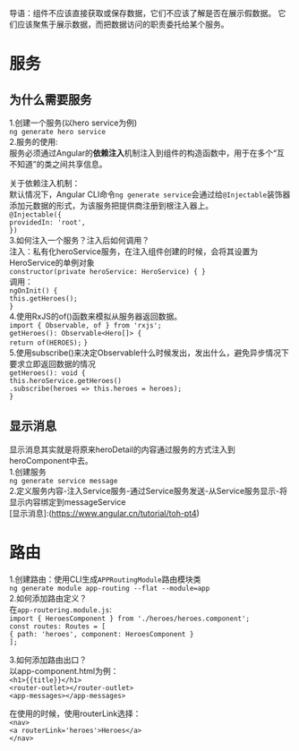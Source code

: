 导语：组件不应该直接获取或保存数据，它们不应该了解是否在展示假数据。 它们应该聚焦于展示数据，而把数据访问的职责委托给某个服务。  
# 服务
## 为什么需要服务
1.创建一个服务(以hero service为例)    
`ng generate hero service`    
2.服务的使用:  
服务必须通过Angular的**依赖注入**机制注入到组件的构造函数中，用于在多个“互不知道”的类之间共享信息。  

关于依赖注入机制：  
默认情况下，Angular CLI命令`ng generate service`会通过给`@Injectable`装饰器添加元数据的形式，为该服务把提供商注册到根注入器上。  
`@Injectable({`  
  `providedIn: 'root',`  
`})`  
3.如何注入一个服务？注入后如何调用？    
注入：私有化heroService服务，在注入组件创建的时候，会将其设置为HeroService的单例对象  
`constructor(private heroService: HeroService) { }`  
调用：  
`ngOnInit() {`  
  `this.getHeroes();`  
`}`  
4.使用RxJS的of()函数来模拟从服务器返回数据。  
`import { Observable, of } from 'rxjs';`  
`getHeroes(): Observable<Hero[]> {`  
  `return of(HEROES);`
`}`  
5.使用subscribe()来决定Observable什么时候发出，发出什么，避免异步情况下要求立即返回数据的情况  
`getHeroes(): void {`    
  `this.heroService.getHeroes()`    
      `.subscribe(heroes => this.heroes = heroes);`    
`}`  

## 显示消息
显示消息其实就是将原来heroDetail的内容通过服务的方式注入到heroComponent中去。    
1.创建服务    
`ng generate service message`    
2.定义服务内容-注入Service服务-通过Service服务发送-从Service服务显示-将显示内容绑定到messageService  
[显示消息]:(https://www.angular.cn/tutorial/toh-pt4)

# 路由
1.创建路由：使用CLI生成`APPRoutingModule`路由模块类  
`ng generate module app-routing --flat --module=app`    
2.如何添加路由定义？  
在`app-routering.module.js`:    
`import { HeroesComponent } from './heroes/heroes.component';`    
    `const routes: Routes = [`  
      `{ path: 'heroes', component: HeroesComponent }`  
`];`  

3.如何添加路由出口？    
以app-component.html为例：    
`<h1>{{title}}</h1>`  
    `<router-outlet></router-outlet>`  
`<app-messages></app-messages>`  

在使用的时候，使用routerLink选择：  
`<nav>`  
    `<a routerLink='heroes'>Heroes</a>`  
`</nav>`  

